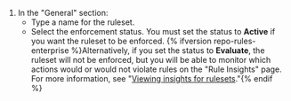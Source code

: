 1. In the "General" section:
   - Type a name for the ruleset.
   - Select the enforcement status. You must set the status to **Active** if you want the ruleset to be enforced. {% ifversion repo-rules-enterprise %}Alternatively, if you set the status to **Evaluate**, the ruleset will not be enforced, but you will be able to monitor which actions would or would not violate rules on the "Rule Insights" page. For more information, see "[Viewing insights for rulesets](#viewing-insights-for-rulesets)."{% endif %}
